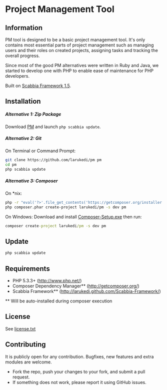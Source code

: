 Project Management Tool
=======================

Information
-----------

PM tool is designed to be a basic project management tool. It's only contains most essential parts of project management such as managing users and their roles on created projects, assigning tasks and tracking the overall progress.

Since most of the good PM alternatives were written in Ruby and Java, we started to develop one with PHP to enable ease of maintenance for PHP developers.

Built on [Scabbia Framework 1.5](https://github.com/larukedi/Scabbia-Framework).


Installation
------------
##### Alternative 1: Zip Package #####

Download [PM](https://github.com/larukedi/pm/archive/master.zip) and launch `php scabbia update`.

##### Alternative 2: Git #####

On Terminal or Command Prompt:
``` bash
git clone https://github.com/larukedi/pm pm
cd pm
php scabbia update
```

##### Alternative 3: Composer #####

On *nix:
``` bash
php -r "eval('?>'.file_get_contents('https://getcomposer.org/installer'));"
php composer.phar create-project larukedi/pm -s dev pm
```

On Windows:
Download and install [Composer-Setup.exe](http://getcomposer.org/Composer-Setup.exe) then run:
``` bat
composer create-project larukedi/pm -s dev pm
```


Update
------
``` bash
php scabbia update
```


Requirements
------------
* PHP 5.3.3+ (http://www.php.net/)
* Composer Dependency Manager** (http://getcomposer.org/)
* Scabbia Framework** (http://larukedi.github.com/Scabbia-Framework/)

** Will be auto-installed during composer execution


License
-------
See [license.txt](license.txt)


Contributing
------------
It is publicly open for any contribution. Bugfixes, new features and extra modules are welcome.

* Fork the repo, push your changes to your fork, and submit a pull request.
* If something does not work, please report it using GitHub issues.
